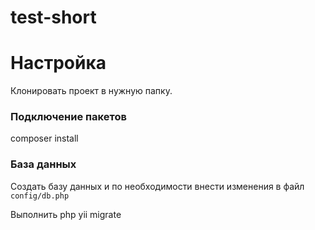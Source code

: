 # test-short

# Настройка

Клонировать проект в нужную папку. 

### Подключение пакетов

composer install

### База данных

Создать базу данных и по необходимости внести изменения в файл `config/db.php`

Выполнить php yii migrate



